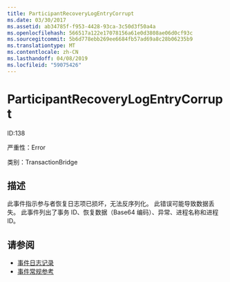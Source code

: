 ```yaml
---
title: ParticipantRecoveryLogEntryCorrupt
ms.date: 03/30/2017
ms.assetid: ab34785f-f953-4428-93ca-3c50d3f50a4a
ms.openlocfilehash: 566517a122e17078156a61e0d3808ae06d0cf93c
ms.sourcegitcommit: 5b6d778ebb269ee6684fb57ad69a8c28b06235b9
ms.translationtype: MT
ms.contentlocale: zh-CN
ms.lasthandoff: 04/08/2019
ms.locfileid: "59075426"
---
```

# <a name="participantrecoverylogentrycorrupt"></a>ParticipantRecoveryLogEntryCorrupt
ID:138  
  
 严重性：Error  
  
 类别：TransactionBridge  
  
## <a name="description"></a>描述  
 此事件指示参与者恢复日志项已损坏，无法反序列化。 此错误可能导致数据丢失。 此事件列出了事务 ID、恢复数据（Base64 编码）、异常、进程名称和进程 ID。  
  
## <a name="see-also"></a>请参阅

- [事件日志记录](../../../../../docs/framework/wcf/diagnostics/event-logging/index.md)
- [事件常规参考](../../../../../docs/framework/wcf/diagnostics/event-logging/events-general-reference.md)

